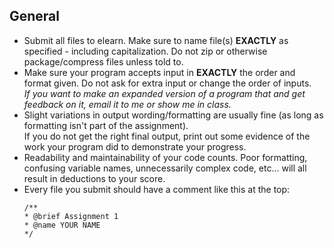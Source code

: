 ## General

* Submit all files to elearn. Make sure to name file(s) **EXACTLY** as specified - including
capitalization. Do not zip or otherwise package/compress files unless told to.
* Make sure your program accepts input in **EXACTLY** the order and format given.
Do not ask for extra input or change the order of inputs.  
*If you want to make an expanded version of a program that and get feedback on it,
email it to me or show me in class.*
* Slight variations in output wording/formatting are usually fine
(as long as formatting isn't part of the assignment).  
If you do not get the right final output, print out some evidence of the work your program
did to demonstrate your progress.
* Readability and maintainability of your code counts. Poor formatting, confusing variable names,
unnecessarily complex code, etc… will all result in deductions to your score.
* Every file you submit should have a comment like this at the top:
   ``` 
   /**
   * @brief Assignment 1 
   * @name YOUR NAME
   */
   ```